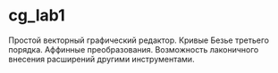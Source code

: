 cg_lab1
=======
Простой векторный графический редактор. Кривые Безье третьего порядка. Аффинные преобразования.
Возможность лаконичного внесения расширений другими инструментами.
